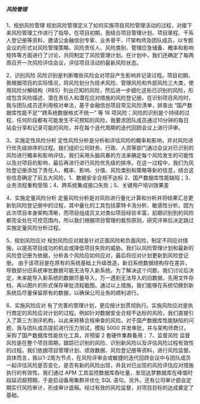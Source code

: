 ##### 风险管理


1、规划风险管理
    规划风险管理定义了如何实施项目风险管理活动的过程，对接下来风险管理工作进行了指导。在项目初期，我结合项目管理计划、项目章程、干系人登记册等资料，邀请公金融信创专家、业务骨干、IT架构师及团队成员，以专题会议的形式对风险管理策略、风险责任人、风险类别、管理应急储备、概率和影响矩阵等方面进行了讨论，共同制定了风险管理计划。在计划中，我们还确定了每两周召开一次风险评估会议，评估项目活动的最新风险状态。

2、识别风险
    风险识别是判断哪些风险会对项目产生影响并记录过程。项目初期，我根据项目的实际情况，将风险划分为技术风险、管理风险和外部风险三大类，使用风险分解结构（RBS）列出已知的风险，然后进一步细化这些已识别的风险，形成包含风险描述、潜在责任人和潜在应对措施的风险登记册。在识别项目风险时，我与团队成员还利用核对单法，基于金融信创项目常见风险清单，排查出 “国产数据库性能不足”“跨系统数据格式不统一” 等 18 项风险；风险的识别是个持续的过程，任何阶段都有可能发生不可预知的风险，我要求团队成员通过10分钟的每日站会分享和记录可能的风险，并在每个迭代周期的迭代回顾会议上进行评审。
    
3、实施定性风险分析
    定性风险分析是分析和评估风险的概率和影响，并对风险进行优先级排序的过程。我们组织公司财务、行政、人资等部门通过会议对已识别的风险进行概率和影响评估，我们采用头脑风暴的方法来确定每个风险发生的可能性以及对项目的影响，最后再进行进行风险优先级的排序。在这一过程中，我们为风险登记册添加了责任人、概率、影响、分值、风险类别和策略等新的信息，结合这些信息确定了前五大风险，1、数据安全合规不达标
    2、国产数据库性能缺陷；3、业务流程重构受阻；4、跨系统集成接口失败；5、关键用户培训效果差
    
4、实施定量风险分析
   定量风险分析是对风险进行量化计算和分析并将结果汇总更新到风险登记册中的过程，其中量化的工具包括蒙特卡洛分析、敏感性分析。因为此次项目本身架构清晰，而项目组成员又对类似项目经验丰富，前期识别到的风险都完全处在可控范围内，所以我们根据项目管理的裁剪原则，研究评审后决定跳过实施定量风险分析过程。

5、规划风险应对
   规划风险应对就是针对正面风险和负面风险，制定不同应对措施，以提高项目成功的机会或降低项目失败的威胁。我们以风险管理计划和最新的风险登记册为依据，分析各个风险应如何应对，最后将应对计划更新到风险登记册。
   由于该项目是在原有的系统基础上升级改造，新旧系统数据结构存在差异，导致部分旧系统审批数据可能无法导入新系统。为了解决这个问题，我们讨论后决定，未来能导入新系统的数据尽量导入，万一遇到无法导入的旧数据，先用文件存档，再以图片的形式保存审批流程截图。通过以上措施，我们能够在系统切换到新系统后尽量保留原有的数据，以确保公司业务的顺利进行。

6、实施风险应对
    有了完善的管理计划，更应按计划贯彻执行。实施风险应对是执行商定的风险应对计划的过程。例如针对数据安全合规不达标的风险，我们直接引入了第三方测评机构，以此来转移合规审查的风险。对于国产数据库性能缺陷的问题，我与团队成员提前进行压力测试，模拟 5000 并发审批，并与架构师商讨，采购了国产数据库性能优化工具，并预留 2 套硬件集群备用；
7、监督风险
    监督风险是在整个项目周期，跟踪已识别的风险、识别新风险以及评估风险过程有效性的过程。我们依据项目管理计划、绩效数据、风险登记册等资料，进行风险监督。具体而言，我以1-2周为节点，在风险评审会或敏捷的迭代回顾会议中与团队成员一起评估风险是否变化，是否有新的风险出现，并且对已出现的风险评估应对措施执行的有效性。我们通过 APM 工具监控数据库吞吐量，发现达梦数据库在峰值时段延迟超预期，于是启动备用集群并优化 SQL 语句。另外，还有公司审计部会定期实行风险审计，形成审计底稿。经过有效的风险监督，对项目目标的达成奠定了基础。
